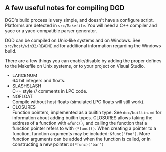 ## A few useful notes for compiling DGD

DGD's build process is very simple, and doesn't have
a configure script.  Platforms are detected in
`src/Makefile`.  You will need a C++ compiler and yacc or
a yacc-compatible parser generator.

DGD can be compiled on Unix-like systems and on Windows.  See
`src/host/win32/README.md` for additional information regarding
the Windows build.

There are a few things you can enable/disable by adding the
proper defines to the Makefile on Unix systems, or to your
project on Visual Studio.

-   LARGENUM  
    64 bit integers and floats.
-   SLASHSLASH  
    C++ style // comments in LPC code.
-   NOFLOAT  
    Compile without host floats (simulated LPC floats will still work).
-   CLOSURES  
    Function pointers, implemented as a builtin type.  See `doc/builtin.md` for
    information about adding builtin types.  CLOSURES allows taking the
    address of a function with `&func()`, and calling the function that a
    function pointer refers to with `(*func)()`.  When creating a pointer to
    a function, function arguments may be included: `&func("foo")`.  More
    function arguments can be added when the function is called, or in
    constructing a new pointer: `&(*func)("bar")`
